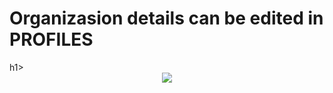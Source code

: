 <h1>Organizasion details can be edited in PROFILES</h1>h1>
<center><img src="https://github.com/user-attachments/assets/c246f38b-88ea-4c4c-a78c-ec0058345389"></center>
